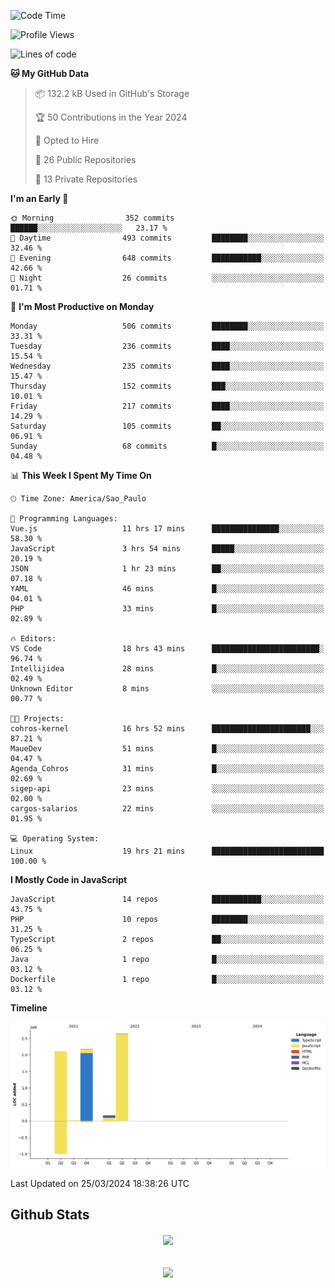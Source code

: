  
<!--START_SECTION:waka-->
![Code Time](http://img.shields.io/badge/Code%20Time-1%2C637%20hrs%2035%20mins-blue)

![Profile Views](http://img.shields.io/badge/Profile%20Views-147-blue)

![Lines of code](https://img.shields.io/badge/From%20Hello%20World%20I%27ve%20Written-7.1%20million%20lines%20of%20code-blue)

**🐱 My GitHub Data** 

> 📦 132.2 kB Used in GitHub's Storage 
 > 
> 🏆 50 Contributions in the Year 2024
 > 
> 💼 Opted to Hire
 > 
> 📜 26 Public Repositories 
 > 
> 🔑 13 Private Repositories 
 > 
**I'm an Early 🐤** 

```text
🌞 Morning                352 commits         ██████░░░░░░░░░░░░░░░░░░░   23.17 % 
🌆 Daytime                493 commits         ████████░░░░░░░░░░░░░░░░░   32.46 % 
🌃 Evening                648 commits         ███████████░░░░░░░░░░░░░░   42.66 % 
🌙 Night                  26 commits          ░░░░░░░░░░░░░░░░░░░░░░░░░   01.71 % 
```
📅 **I'm Most Productive on Monday** 

```text
Monday                   506 commits         ████████░░░░░░░░░░░░░░░░░   33.31 % 
Tuesday                  236 commits         ████░░░░░░░░░░░░░░░░░░░░░   15.54 % 
Wednesday                235 commits         ████░░░░░░░░░░░░░░░░░░░░░   15.47 % 
Thursday                 152 commits         ███░░░░░░░░░░░░░░░░░░░░░░   10.01 % 
Friday                   217 commits         ████░░░░░░░░░░░░░░░░░░░░░   14.29 % 
Saturday                 105 commits         ██░░░░░░░░░░░░░░░░░░░░░░░   06.91 % 
Sunday                   68 commits          █░░░░░░░░░░░░░░░░░░░░░░░░   04.48 % 
```


📊 **This Week I Spent My Time On** 

```text
🕑︎ Time Zone: America/Sao_Paulo

💬 Programming Languages: 
Vue.js                   11 hrs 17 mins      ███████████████░░░░░░░░░░   58.30 % 
JavaScript               3 hrs 54 mins       █████░░░░░░░░░░░░░░░░░░░░   20.19 % 
JSON                     1 hr 23 mins        ██░░░░░░░░░░░░░░░░░░░░░░░   07.18 % 
YAML                     46 mins             █░░░░░░░░░░░░░░░░░░░░░░░░   04.01 % 
PHP                      33 mins             █░░░░░░░░░░░░░░░░░░░░░░░░   02.89 % 

🔥 Editors: 
VS Code                  18 hrs 43 mins      ████████████████████████░   96.74 % 
Intellijidea             28 mins             █░░░░░░░░░░░░░░░░░░░░░░░░   02.49 % 
Unknown Editor           8 mins              ░░░░░░░░░░░░░░░░░░░░░░░░░   00.77 % 

🐱‍💻 Projects: 
cohros-kernel            16 hrs 52 mins      ██████████████████████░░░   87.21 % 
MaueDev                  51 mins             █░░░░░░░░░░░░░░░░░░░░░░░░   04.47 % 
Agenda_Cohros            31 mins             █░░░░░░░░░░░░░░░░░░░░░░░░   02.69 % 
sigep-api                23 mins             ░░░░░░░░░░░░░░░░░░░░░░░░░   02.00 % 
cargos-salarios          22 mins             ░░░░░░░░░░░░░░░░░░░░░░░░░   01.95 % 

💻 Operating System: 
Linux                    19 hrs 21 mins      █████████████████████████   100.00 % 
```

**I Mostly Code in JavaScript** 

```text
JavaScript               14 repos            ███████████░░░░░░░░░░░░░░   43.75 % 
PHP                      10 repos            ████████░░░░░░░░░░░░░░░░░   31.25 % 
TypeScript               2 repos             ██░░░░░░░░░░░░░░░░░░░░░░░   06.25 % 
Java                     1 repo              █░░░░░░░░░░░░░░░░░░░░░░░░   03.12 % 
Dockerfile               1 repo              █░░░░░░░░░░░░░░░░░░░░░░░░   03.12 % 
```



**Timeline**

![Lines of Code chart](https://raw.githubusercontent.com/MaueDev/MaueDev/main/assets/bar_graph.png)


 Last Updated on 25/03/2024 18:38:26 UTC
<!--END_SECTION:waka-->

## Github Stats  
<div align="center"><img src="https://github-readme-stats.vercel.app/api/top-langs/?username=MaueDev&hide_border=true&layout=compact" align="center" /></div>  

<br/>  

<br/>  

<div align="center">
<img src="https://komarev.com/ghpvc/?username=MaueDev&&style=flat-square" align="center" />
</div>  
  
